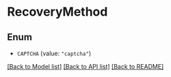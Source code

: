 # RecoveryMethod

## Enum


* `CAPTCHA` (value: `"captcha"`)


[[Back to Model list]](../README.md#documentation-for-models) [[Back to API list]](../README.md#documentation-for-api-endpoints) [[Back to README]](../README.md)


